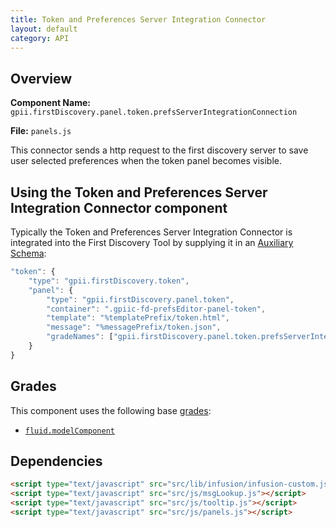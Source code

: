 ```yaml
---
title: Token and Preferences Server Integration Connector
layout: default
category: API
---
```


## Overview

**Component Name:** `gpii.firstDiscovery.panel.token.prefsServerIntegrationConnection`

**File:** `panels.js`

This connector sends a http request to the first discovery server to save user selected preferences when the token panel becomes visible.

## Using the Token and Preferences Server Integration Connector component

Typically the Token and Preferences Server Integration Connector is integrated into the First Discovery Tool by supplying it in an
[Auxiliary Schema](http://docs.fluidproject.org/infusion/development/AuxiliarySchemaForPreferencesFramework.html):

```javascript
"token": {
    "type": "gpii.firstDiscovery.token",
    "panel": {
        "type": "gpii.firstDiscovery.panel.token",
        "container": ".gpiic-fd-prefsEditor-panel-token",
        "template": "%templatePrefix/token.html",
        "message": "%messagePrefix/token.json",
        "gradeNames": ["gpii.firstDiscovery.panel.token.prefsServerIntegrationConnection"]
    }
}
```

## Grades

This component uses the following base
[grades](http://docs.fluidproject.org/infusion/development/ComponentGrades.html):

* [`fluid.modelComponent`](http://docs.fluidproject.org/infusion/development/ComponentGrades.html)

## Dependencies

```html
<script type="text/javascript" src="src/lib/infusion/infusion-custom.js"></script>
<script type="text/javascript" src="src/js/msgLookup.js"></script>
<script type="text/javascript" src="src/js/tooltip.js"></script>
<script type="text/javascript" src="src/js/panels.js"></script>
```

